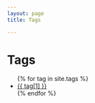 ```yaml
---
layout: page
title: Tags 

---
```


<div class="page-content wc-container">
	<div class="post">
		<h1>Tags</h1>  
		<ul>
			{% for tag in site.tags %}
			<li><a href="{{ '/tag/' | append:tag[1] | relative_url }}">{{ tag[1] }}</a></li>
			{% endfor %}
		</ul>
	</div>
</div>
